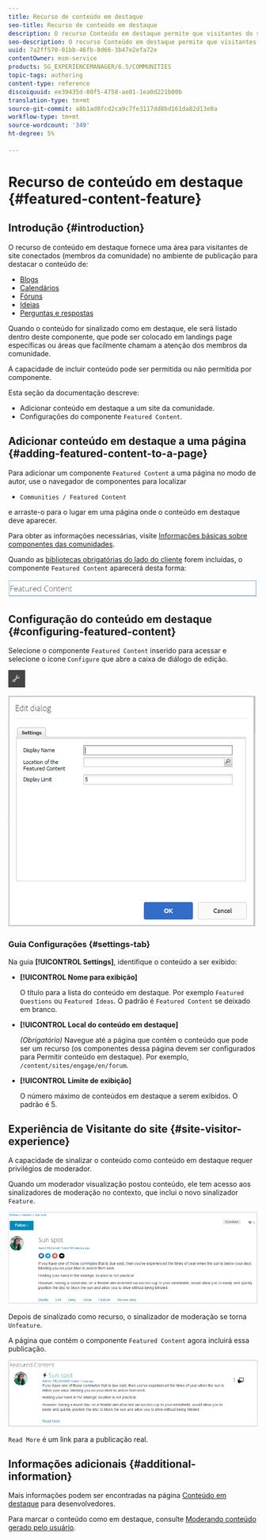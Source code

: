 ```yaml
---
title: Recurso de conteúdo em destaque
seo-title: Recurso de conteúdo em destaque
description: O recurso Conteúdo em destaque permite que visitantes do site com logon destacem conteúdo
seo-description: O recurso Conteúdo em destaque permite que visitantes do site com logon destacem conteúdo
uuid: 7a2ff570-01bb-46fb-8d66-3b47e2efa72e
contentOwner: msm-service
products: SG_EXPERIENCEMANAGER/6.5/COMMUNITIES
topic-tags: authoring
content-type: reference
discoiquuid: ee39435d-80f5-4758-ae01-1ea0d221b00b
translation-type: tm+mt
source-git-commit: a8b1ad0fcd2ca9c7fe3117dd8bd161da82d13e8a
workflow-type: tm+mt
source-wordcount: '349'
ht-degree: 5%

---
```



# Recurso de conteúdo em destaque {#featured-content-feature}

## Introdução {#introduction}

O recurso de conteúdo em destaque fornece uma área para visitantes de site conectados (membros da comunidade) no ambiente de publicação para destacar o conteúdo de:

* [Blogs](blog-feature.md)
* [Calendários](calendar.md)
* [Fóruns](forum.md)
* [Ideias](ideation-feature.md)
* [Perguntas e respostas](working-with-qna.md)

Quando o conteúdo for sinalizado como em destaque, ele será listado dentro deste componente, que pode ser colocado em landings page específicas ou áreas que facilmente chamam a atenção dos membros da comunidade.

A capacidade de incluir conteúdo pode ser permitida ou não permitida por componente.

Esta seção da documentação descreve:

* Adicionar conteúdo em destaque a um site da comunidade.
* Configurações do componente `Featured Content`.

## Adicionar conteúdo em destaque a uma página {#adding-featured-content-to-a-page}

Para adicionar um componente `Featured Content` a uma página no modo de autor, use o navegador de componentes para localizar

* `Communities / Featured Content`

e arraste-o para o lugar em uma página onde o conteúdo em destaque deve aparecer.

Para obter as informações necessárias, visite [Informações básicas sobre componentes das comunidades](basics.md).

Quando as [bibliotecas obrigatórias do lado do cliente](essentials-featured.md#essentials-for-client-side) forem incluídas, o componente `Featured Content` aparecerá desta forma:

![featuredcontent](assets/featuredcontent.png)

## Configuração do conteúdo em destaque {#configuring-featured-content}

Selecione o componente `Featured Content` inserido para acessar e selecione o ícone `Configure` que abre a caixa de diálogo de edição.

![configure-new](assets/configure-new.png)

![featuredcontent1](assets/featuredcontent1.png)

### Guia Configurações {#settings-tab}

Na guia **[!UICONTROL Settings]**, identifique o conteúdo a ser exibido:

* **[!UICONTROL Nome para exibição]**

   O título para a lista do conteúdo em destaque. Por exemplo `Featured Questions` ou `Featured Ideas`. O padrão é `Featured Content` se deixado em branco.

* **[!UICONTROL Local do conteúdo em destaque]**

   *(Obrigatório)* Navegue até a página que contém o conteúdo que pode ser um recurso (os componentes dessa página devem ser configurados para Permitir conteúdo em destaque). Por exemplo, `/content/sites/engage/en/forum`.

* **[!UICONTROL Limite de exibição]**

   O número máximo de conteúdos em destaque a serem exibidos. O padrão é 5.

## Experiência de Visitante do site {#site-visitor-experience}

A capacidade de sinalizar o conteúdo como conteúdo em destaque requer privilégios de moderador.

Quando um moderador visualização postou conteúdo, ele tem acesso aos sinalizadores de moderação no contexto, que inclui o novo sinalizador `Feature`.

![experiência com o visitante do site](assets/site-visitor-experience.png)

Depois de sinalizado como recurso, o sinalizador de moderação se torna `Unfeature`.

A página que contém o componente `Featured Content` agora incluirá essa publicação.

![site-visitante-experience1](assets/site-visitor-experience1.png)

`Read More` é um link para a publicação real.

## Informações adicionais {#additional-information}

Mais informações podem ser encontradas na página [Conteúdo em destaque](essentials-featured.md) para desenvolvedores.

Para marcar o conteúdo como em destaque, consulte [Moderando conteúdo gerado pelo usuário](moderate-ugc.md).
